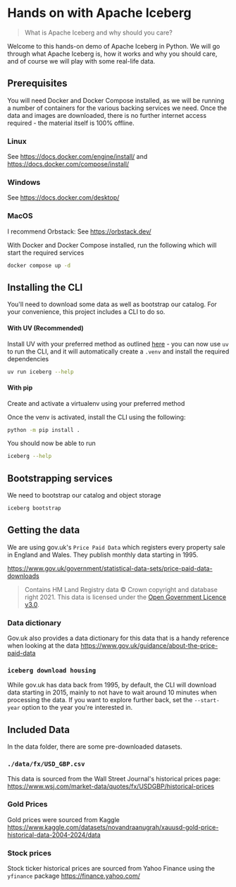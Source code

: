 # Hands on with Apache Iceberg
> What is Apache Iceberg and why should you care? 

Welcome to this hands-on demo of Apache Iceberg in Python. We will go through what 
Apache Iceberg is, how it works and why you should care, and of course 
we will play with some real-life data.

## Prerequisites
You will need Docker and Docker Compose installed, as we will be running a number of containers
for the various backing services we need. Once the data and images are downloaded, there is no 
further internet access required - the material itself is 100% offline.

### Linux
See https://docs.docker.com/engine/install/ and https://docs.docker.com/compose/install/

### Windows
See https://docs.docker.com/desktop/

### MacOS
I recommend Orbstack:
See https://orbstack.dev/

With Docker and Docker Compose installed, run the following which will start the required
services

```bash
docker compose up -d
```

## Installing the CLI
You'll need to download some data as well as bootstrap our catalog. For your convenience,
this project includes a CLI to do so. 

#### With UV (Recommended)
Install UV with your preferred method as outlined 
[here](https://docs.astral.sh/uv/getting-started/installation/) - you can now use `uv` to run the
CLI, and it will automatically create a `.venv` and install the required dependencies

```bash
uv run iceberg --help
```

#### With pip
Create and activate a virtualenv using your preferred method

Once the venv is activated, install the CLI using the following:

```bash
python -m pip install .
```

You should now be able to run 

```bash
iceberg --help
```

## Bootstrapping services
We need to bootstrap our catalog and object storage

```bash 
iceberg bootstrap
``` 

## Getting the data
We are using gov.uk's `Price Paid Data` which registers every property sale in 
England and Wales. They publish monthly data starting in 1995. 

https://www.gov.uk/government/statistical-data-sets/price-paid-data-downloads

> Contains HM Land Registry data © Crown copyright and database right 2021. 
> This data is licensed under the 
> [Open Government Licence v3.0](http://www.nationalarchives.gov.uk/doc/open-government-licence/version/3/).

### Data dictionary
Gov.uk also provides a data dictionary for this data that is a handy reference when looking at
the data
https://www.gov.uk/guidance/about-the-price-paid-data

### `iceberg download housing`
While gov.uk has data back from 1995, by default, the CLI will download data starting in 2015, 
mainly to not have to wait around 10 minutes when processing the data. If you want to explore 
further back, set the `--start-year` option to the year you're interested in.


## Included Data
In the data folder, there are some pre-downloaded datasets. 

### `./data/fx/USD_GBP.csv`
This data is sourced from the Wall Street Journal's historical prices page:
https://www.wsj.com/market-data/quotes/fx/USDGBP/historical-prices

### Gold Prices
Gold prices were sourced from Kaggle
https://www.kaggle.com/datasets/novandraanugrah/xauusd-gold-price-historical-data-2004-2024/data

### Stock prices
Stock ticker historical prices are sourced from Yahoo Finance using the `yfinance` package
https://finance.yahoo.com/